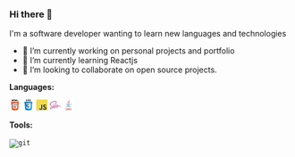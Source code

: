 ### Hi there 👋

I'm a software developer wanting to learn new languages and technologies

- 🔭 I’m currently working on personal projects and portfolio
- 🌱 I’m currently learning Reactjs
- 🚀 I’m looking to collaborate on open source projects.

**Languages:**  

<code><img src="https://raw.githubusercontent.com/devicons/devicon/master/icons/html5/html5-original-wordmark.svg" height="20"/></code>
<code><img src="https://raw.githubusercontent.com/devicons/devicon/master/icons/css3/css3-original-wordmark.svg" height="20"/></code>
<code><img height="20" src="https://raw.githubusercontent.com/github/explore/80688e429a7d4ef2fca1e82350fe8e3517d3494d/topics/javascript/javascript.png"></code>
<code><img src="https://raw.githubusercontent.com/devicons/devicon/master/icons/sass/sass-original.svg" height="20"/></code>
<code><img src="https://raw.githubusercontent.com/devicons/devicon/master/icons/java/java-original-wordmark.svg" height="20"/></code>

**Tools:**

<code><img src="https://www.vectorlogo.zone/logos/git-scm/git-scm-icon.svg" alt="git" height="20"/></code>
